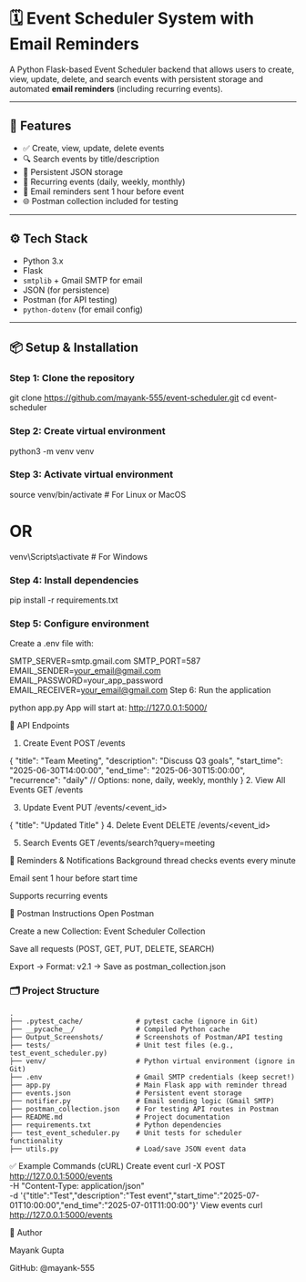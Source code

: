 # 🗓️ Event Scheduler System with Email Reminders

A Python Flask-based Event Scheduler backend that allows users to create, view, update, delete, and search events with persistent storage and automated **email reminders** (including recurring events).

---

## 🚀 Features

- ✅ Create, view, update, delete events
- 🔍 Search events by title/description
- 📁 Persistent JSON storage
- 🔁 Recurring events (daily, weekly, monthly)
- 📧 Email reminders sent 1 hour before event
- 🌐 Postman collection included for testing

---

## ⚙️ Tech Stack

- Python 3.x
- Flask
- `smtplib` + Gmail SMTP for email
- JSON (for persistence)
- Postman (for API testing)
- `python-dotenv` (for email config)

---

## 📦 Setup & Installation

### Step 1: Clone the repository

git clone https://github.com/mayank-555/event-scheduler.git
cd event-scheduler
###  Step 2: Create virtual environment

python3 -m venv venv


### Step 3: Activate virtual environment

source venv/bin/activate   # For Linux or MacOS
# OR
venv\Scripts\activate       # For Windows


### Step 4: Install dependencies

pip install -r requirements.txt
### Step 5: Configure environment

Create a .env file with:

SMTP_SERVER=smtp.gmail.com
SMTP_PORT=587
EMAIL_SENDER=your_email@gmail.com
EMAIL_PASSWORD=your_app_password
EMAIL_RECEIVER=your_email@gmail.com
Step 6: Run the application

python app.py
App will start at: http://127.0.0.1:5000/

📮 API Endpoints
1. Create Event
POST /events

{
  "title": "Team Meeting",
  "description": "Discuss Q3 goals",
  "start_time": "2025-06-30T14:00:00",
  "end_time": "2025-06-30T15:00:00",
  "recurrence": "daily"   // Options: none, daily, weekly, monthly
}
2. View All Events
GET /events

3. Update Event
PUT /events/<event_id>

{
  "title": "Updated Title"
}
4. Delete Event
DELETE /events/<event_id>

5. Search Events
GET /events/search?query=meeting

🔔 Reminders & Notifications
Background thread checks events every minute

Email sent 1 hour before start time

Supports recurring events

🧪 Postman Instructions
Open Postman

Create a new Collection: Event Scheduler Collection

Save all requests (POST, GET, PUT, DELETE, SEARCH)

Export → Format: v2.1 → Save as postman_collection.json

### 🗂 Project Structure

```
.
├── .pytest_cache/             # pytest cache (ignore in Git)
├── __pycache__/               # Compiled Python cache
├── Output_Screenshots/        # Screenshots of Postman/API testing
├── tests/                     # Unit test files (e.g., test_event_scheduler.py)
├── venv/                      # Python virtual environment (ignore in Git)
├── .env                       # Gmail SMTP credentials (keep secret!)
├── app.py                     # Main Flask app with reminder thread
├── events.json                # Persistent event storage
├── notifier.py                # Email sending logic (Gmail SMTP)
├── postman_collection.json    # For testing API routes in Postman
├── README.md                  # Project documentation
├── requirements.txt           # Python dependencies
├── test_event_scheduler.py    # Unit tests for scheduler functionality
├── utils.py                   # Load/save JSON event data
```



✅ Example Commands (cURL)
Create event
curl -X POST http://127.0.0.1:5000/events \
  -H "Content-Type: application/json" \
  -d '{"title":"Test","description":"Test event","start_time":"2025-07-01T10:00:00","end_time":"2025-07-01T11:00:00"}'
View events
curl http://127.0.0.1:5000/events


📧 Author


Mayank Gupta


GitHub: @mayank-555

